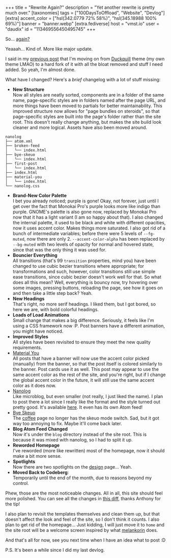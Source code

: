 +++
title = "Rewrite Again?"
description = "Yet another rewrite is pretty much over."
[taxonomies]
tags = ["100DaysToOffload", "Website", "Devlog"]
[extra]
accent_color = ["hsl(342.0779 72% 58%)", "hsl(345.18988 100% 69%)"]
banner = "banner.webp"
[extra.fediverse]
host = "vmst.io"
user = "daudix"
id = "113469556450495745"
+++

So... [again?](@/blog/2023-12-14-website-rewrite-in-zola/index.md)

Yeaaah... Kind of. More like major update.

I said in my [previous post](@/blog/2024-11-02-decoupling-from-duckquill/index.md) that I'm moving on from [Duckquill](https://duckquill.daudix.one) theme (my own theme LMAO) to a hard fork of it with all the bloat removed and stuff I need added. So yeah, I'm almost done.

What have I changed? Here's a *brief* changelog with a lot of stuff missing:

- **New Structure**  
Now all styles are neatly sorted, components are in a folder of the same name, page-specific styles are in folders named after the page URL, and more things have been moved to partials for better maintainability. This improved structure now allows for "page bundles on steroids", so that page-specific styles are built into the page's folder rather than the site root. This doesn't really change anything, but makes the site build look cleaner and more logical. Assets have also been moved around.

```
nanolog
├── atom.xml
├── broken-feed
│   └── index.html
├── bye-skeuo
│   └── index.html
├── first-post
│   └── index.html
├── index.html
├── material-you
│   └── index.html
└── nanolog.css
```

- **Brand-New Color Palette**  
I bet you already noticed; purple is gone! Okay, not forever, just until I get over the fact that Monokai Pro's purple looks more like indigo than purple. GNOME's palette is also gone now, replaced by Monokai Pro now that it has a light variant (I am so happy about that). I also changed the internal palette, it used to be black and white with different opacities, now it uses accent color. Makes things more saturated. I also got rid of a bunch of intermediate variables; before there were 5 levels of `--fg-muted`, now there are only 2. `--accent-color-alpha` has been replaced by `--bg-muted` with two levels of opacity for normal and hovered state, since that was the only thing it was used for.
- **Bouncier Everything**  
All transitions (that's 99 `transition` properties, mind you) have been changed to use cubic bezier transitions where appropriate; for transformations and such, however, color transitions still use simple ease transitions, since cubic bezier doesn't work well for that. So what does all this mean? Well, everything is bouncy now, try hovering over some images, pressing buttons, reloading the page, see how it goes on and then take a little step back? Yeah.
- **New Headings**  
That's right, no more serif headings. I liked them, but I got bored, so here we are, with bold colorful headings.
- **Loads of Load Animations**  
Small change that makes a big difference. Seriously, it feels like I'm using a CSS framework now :P. Post banners have a different animation, you might have noticed.
- **Improved Styles**  
All styles have been revisited to ensure they meet the new quality requirements.
- [Material You](@/nanolog/2024-11-10-material-you.md)  
All posts that have a banner will now use the accent color picked (manually) from the banner, so that the post itself is colored similarly to the banner. Post cards use it as well. This post may appear to use the same accent color as the rest of the site, and you're right, but if I change the global accent color in the future, it will still use the same accent color as it does now.
- [Nanolog](@/nanolog/2024-11-07-first-post.md)  
Like microblog, but even smaller (not really, I just liked the name). I plan to post there a lot since I really like the format and the style turned out pretty good. It's available [here](@/nanolog/_index.md). It even has its own Atom feed!
- [Bye Skeuo](@/nanolog/2024-11-09-bye-skeuo.md)  
The [coffee](@/coffee/index.md) page no longer has the skeuo mode switch. Sad, but it got way too annoying to fix. Maybe it'll come back later.
- **Blog Atom Feed Changed**  
Now it's under the `blog` directory instead of the site root. This is because it was mixed with nanolog, so I had to split it up.
- **Reworded Homepage**  
I've reworded (more like rewritten) most of the homepage, now it should make a bit more sense.
- **Spotlights**  
Now there are two spotlights on the [design](@/design/index.md) page... Yeah.
- **Moved Back to Codeberg**:  
Temporarily until the end of the month, due to reasons beyond my control.

Phew, those are the most noticeable changes. All in all, this site should feel more polished. You can see all the changes in [this diff](https://github.com/daudix/daudix.one/compare/c2321d66848c54b767f81e6fbe1321d877f73b27..dae66a114f52ace7d52d1f184ea84e93055d329f), thanks Anthony for the tip!

I also plan to revisit the templates themselves and clean them up, but that doesn't affect the look and feel of the site, so I don't think it counts. I also plan to get rid of the homepage... Just kidding, I will just move it to `home` and the site root will be a welcome screen inspired by what [melankorin](https://melankorin.net) does.

And that's all for now, see you next time when I have an idea what to post :D

P.S. It's been a while since I did my last devlog.
